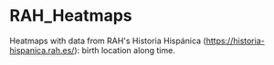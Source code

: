 # RAH_Heatmaps
Heatmaps with data from RAH's Historia Hispánica (https://historia-hispanica.rah.es/): birth location along time.
